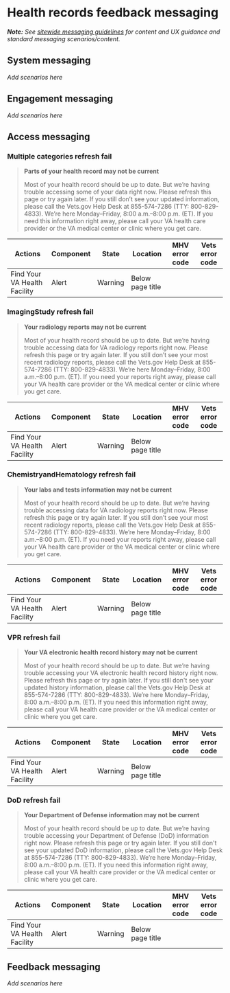 # Health records feedback messaging

_**Note:** See [sitewide messaging guidelines](https://github.com/department-of-veterans-affairs/va.gov-team/tree/master/platform/design/design-system/guidelines/error-handling) for content and UX guidance and standard messaging scenarios/content._

## System messaging

_Add scenarios here_

## Engagement messaging

_Add scenarios here_

## Access messaging

### Multiple categories refresh fail

> **Parts of your health record may not be current**
>
> Most of your health record should be up to date. But we’re having trouble accessing some of your data right now. Please refresh this page or try again later. If you still don’t see your updated information, please call the Vets.gov Help Desk at 855-574-7286 (TTY: 800-829-4833). We’re here Monday–Friday, 8:00 a.m.–8:00 p.m. (ET). If you need this information right away, please call your VA health care provider or the VA medical center or clinic where you get care.

| Actions                      | Component | State   | Location         | MHV error code | Vets error code |
| ---------------------------- | --------- | ------- | ---------------- | -------------- | --------------- |
| Find Your VA Health Facility | Alert     | Warning | Below page title |                |                 |

### ImagingStudy refresh fail

> **Your radiology reports may not be current**
>
> Most of your health record should be up to date. But we’re having trouble accessing data for VA radiology reports right now. Please refresh this page or try again later. If you still don’t see your most recent radiology reports, please call the Vets.gov Help Desk at 855-574-7286 (TTY: 800-829-4833). We’re here Monday–Friday, 8:00 a.m.–8:00 p.m. (ET). If you need your reports right away, please call your VA health care provider or the VA medical center or clinic where you get care.

| Actions                      | Component | State   | Location         | MHV error code | Vets error code |
| ---------------------------- | --------- | ------- | ---------------- | -------------- | --------------- |
| Find Your VA Health Facility | Alert     | Warning | Below page title |                |                 |

### ChemistryandHematology refresh fail

> **Your labs and tests information may not be current**
>
> Most of your health record should be up to date. But we’re having trouble accessing data for VA radiology reports right now. Please refresh this page or try again later. If you still don’t see your most recent radiology reports, please call the Vets.gov Help Desk at 855-574-7286 (TTY: 800-829-4833). We’re here Monday–Friday, 8:00 a.m.–8:00 p.m. (ET). If you need your reports right away, please call your VA health care provider or the VA medical center or clinic where you get care.

| Actions                      | Component | State   | Location         | MHV error code | Vets error code |
| ---------------------------- | --------- | ------- | ---------------- | -------------- | --------------- |
| Find Your VA Health Facility | Alert     | Warning | Below page title |                |                 |

### VPR refresh fail

> **Your VA electronic health record history may not be current**
>
> Most of your health record should be up to date. But we’re having trouble accessing your VA electronic health record history right now. Please refresh this page or try again later. If you still don't see your updated history information, please call the Vets.gov Help Desk at 855-574-7286 (TTY: 800-829-4833). We’re here Monday–Friday, 8:00 a.m.–8:00 p.m. (ET). If you need this information right away, please call your VA health care provider or the VA medical center or clinic where you get care.

| Actions                      | Component | State   | Location         | MHV error code | Vets error code |
| ---------------------------- | --------- | ------- | ---------------- | -------------- | --------------- |
| Find Your VA Health Facility | Alert     | Warning | Below page title |                |                 |

### DoD refresh fail

> **Your Department of Defense information may not be current**
>
> Most of your health record should be up to date. But we’re having trouble accessing your Department of Defense (DoD) information right now. Please refresh this page or try again later. If you still don't see your updated DoD information, please call the Vets.gov Help Desk at 855-574-7286 (TTY: 800-829-4833). We’re here Monday–Friday, 8:00 a.m.–8:00 p.m. (ET). If you need this information right away, please call your VA health care provider or the VA medical center or clinic where you get care.

| Actions                      | Component | State   | Location         | MHV error code | Vets error code |
| ---------------------------- | --------- | ------- | ---------------- | -------------- | --------------- |
| Find Your VA Health Facility | Alert     | Warning | Below page title |                |                 |

## Feedback messaging

_Add scenarios here_
